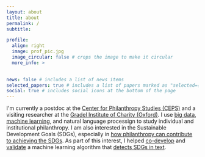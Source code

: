 ```yaml
---
layout: about
title: about
permalink: /
subtitle: 

profile:
  align: right
  image: prof_pic.jpg
  image_circular: false # crops the image to make it circular
  more_info: >
  

news: false # includes a list of news items
selected_papers: true # includes a list of papers marked as "selected={true}"
social: true # includes social icons at the bottom of the page
---
```


I'm currently a postdoc at the [Center for Philanthropy Studies (CEPS)](https://ceps.unibas.ch/en/) and a visiting researcher at the [Gradel Institute of Charity (Oxford)](https://www.gradelinstituteofcharity.co.uk). I use [big data](https://doi.org/10.1177/08997640231185119), [machine learning](https://www.econstor.eu/bitstream/10419/283363/1/1844747557.pdf), and natural language processign to study individual and institutional philanthropy. I am also interested in the Sustainable Development Goals (SDGs), especially in [how philanthropy can contribute to achieving the SDGs](https://doi.org/10.1080/15487733.2023.2236501). As part of this interest, I helped [co-develop](https://arxiv.org/pdf/2110.05856) and [validate](https://arxiv.org/pdf/2301.11353) a machine learning algorithm that [detects SDGs in text](https://www.text2sdg.io).   
